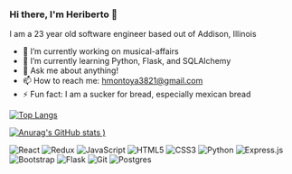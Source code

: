 ### Hi there, I'm Heriberto 👋

I am a 23 year old software engineer based out of Addison, Illinois 

- 🔭 I’m currently working on musical-affairs
- 🌱 I’m currently learning Python, Flask, and SQLAlchemy
- 💬 Ask me about anything!
- 📫 How to reach me: hmontoya3821@gmail.com
- ⚡ Fun fact: I am a sucker for bread, especially mexican bread

[![Top Langs](https://github-readme-stats.vercel.app/api/top-langs/?username=montoya1256&layout=compact)](https://github.com/anuraghazra/github-readme-stats)

 [![Anurag's GitHub stats](https://github-readme-stats.vercel.app/api?username=montoya1256&show_icons=true&theme=radical)
)](https://github.com/anuraghazra/github-readme-stats)

<img alt="React" src="https://img.shields.io/badge/react-%2320232a.svg?&style=for-the-badge&logo=react&logoColor=%2361DAFB"/> <img alt="Redux" src="https://img.shields.io/badge/redux-%23593d88.svg?&style=for-the-badge&logo=redux&logoColor=white"/> <img alt="JavaScript" src="https://img.shields.io/badge/javascript-%23323330.svg?&style=for-the-badge&logo=javascript&logoColor=%23F7DF1E"/> <img alt="HTML5" src="https://img.shields.io/badge/html5-%23E34F26.svg?&style=for-the-badge&logo=html5&logoColor=white"/> <img alt="CSS3" src="https://img.shields.io/badge/css3-%231572B6.svg?&style=for-the-badge&logo=css3&logoColor=white"/> <img alt="Python" src="https://img.shields.io/badge/python-%2314354C.svg?&style=for-the-badge&logo=python&logoColor=white"/> <img alt="Express.js" src="https://img.shields.io/badge/express.js-%23404d59.svg?&style=for-the-badge"/> <img alt="Bootstrap" src="https://img.shields.io/badge/bootstrap-%23563D7C.svg?&style=for-the-badge&logo=bootstrap&logoColor=white"/> <img alt="Flask" src="https://img.shields.io/badge/flask-%23000.svg?&style=for-the-badge&logo=flask&logoColor=white"/> <img alt="Git" src="https://img.shields.io/badge/git-%23F05033.svg?&style=for-the-badge&logo=git&logoColor=white"/> <img alt="Postgres" src ="https://img.shields.io/badge/postgres-%23316192.svg?&style=for-the-badge&logo=postgresql&logoColor=white"/>
